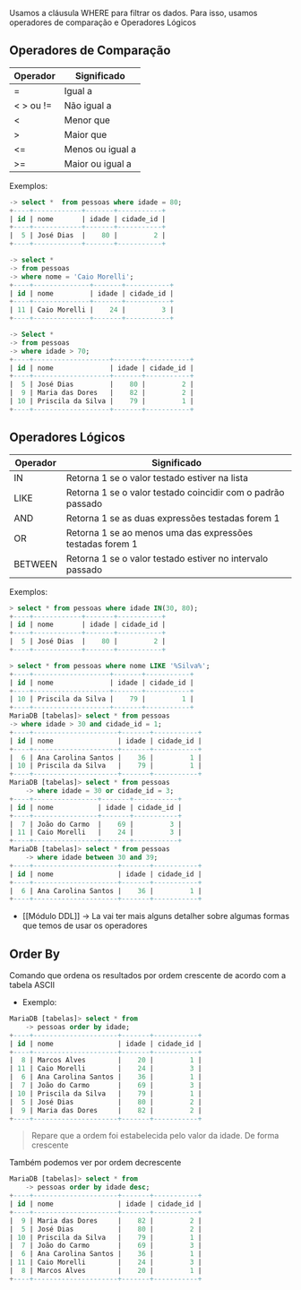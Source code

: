 Usamos a cláusula WHERE para filtrar os dados. Para isso, usamos operadores de comparação e Operadores Lógicos
## Operadores de Comparação

| Operador  | Significado      |
| --------- | ---------------- |
| =         | Igual a          |
| < > ou != | Não igual a      |
| <         | Menor que        |
| >         | Maior que        |
| <=        | Menos ou igual a |
| >=        | Maior ou igual a |

Exemplos:
```SQL
-> select *  from pessoas where idade = 80;
+----+------------+-------+-----------+
| id | nome       | idade | cidade_id |
+----+------------+-------+-----------+
|  5 | José Dias  |    80 |         2 |
+----+------------+-------+-----------+

-> select *
-> from pessoas 
-> where nome = 'Caio Morelli';
+----+--------------+-------+-----------+
| id | nome         | idade | cidade_id |
+----+--------------+-------+-----------+
| 11 | Caio Morelli |    24 |         3 |
+----+--------------+-------+-----------+

-> Select *
-> from pessoas
-> where idade > 70;
+----+-------------------+-------+-----------+
| id | nome              | idade | cidade_id |
+----+-------------------+-------+-----------+
|  5 | José Dias         |    80 |         2 |
|  9 | Maria das Dores   |    82 |         2 |
| 10 | Priscila da Silva |    79 |         1 |
+----+-------------------+-------+-----------+
```
## Operadores Lógicos

| Operador | Significado                                                 |
| -------- | ----------------------------------------------------------- |
| IN       | Retorna 1 se o valor testado estiver na lista               |
| LIKE     | Retorna 1 se o valor testado coincidir com o padrão passado |
| AND      | Retorna 1 se as duas expressões testadas forem 1            |
| OR       | Retorna 1 se ao menos uma das expressões testadas forem 1   |
| BETWEEN  | Retorna 1 se o valor testado estiver no intervalo passado   |
Exemplos:
```SQL
> select * from pessoas where idade IN(30, 80);
+----+------------+-------+-----------+
| id | nome       | idade | cidade_id |
+----+------------+-------+-----------+
|  5 | José Dias  |    80 |         2 |
+----+------------+-------+-----------+

> select * from pessoas where nome LIKE '%Silva%';
+----+-------------------+-------+-----------+
| id | nome              | idade | cidade_id |
+----+-------------------+-------+-----------+
| 10 | Priscila da Silva |    79 |         1 |
+----+-------------------+-------+-----------+
MariaDB [tabelas]> select * from pessoas
-> where idade > 30 and cidade_id = 1;
+----+---------------------+-------+-----------+
| id | nome                | idade | cidade_id |
+----+---------------------+-------+-----------+
|  6 | Ana Carolina Santos |    36 |         1 |
| 10 | Priscila da Silva   |    79 |         1 |
+----+---------------------+-------+-----------+
MariaDB [tabelas]> select * from pessoas
    -> where idade = 30 or cidade_id = 3;
+----+----------------+-------+-----------+
| id | nome           | idade | cidade_id |
+----+----------------+-------+-----------+
|  7 | João do Carmo  |    69 |         3 |
| 11 | Caio Morelli   |    24 |         3 |
+----+----------------+-------+-----------+
MariaDB [tabelas]> select * from pessoas
    -> where idade between 30 and 39;
+----+---------------------+-------+-----------+
| id | nome                | idade | cidade_id |
+----+---------------------+-------+-----------+
|  6 | Ana Carolina Santos |    36 |         1 |
+----+---------------------+-------+-----------+
```
- [[Módulo DDL]] -> La vai ter mais alguns detalher sobre algumas formas que temos de usar os operadores

## Order By
Comando que ordena os resultados por ordem crescente de acordo com a tabela ASCII
- Exemplo:
```SQL
MariaDB [tabelas]> select * from
    -> pessoas order by idade;
+----+---------------------+-------+-----------+
| id | nome                | idade | cidade_id |
+----+---------------------+-------+-----------+
|  8 | Marcos Alves        |    20 |         1 |
| 11 | Caio Morelli        |    24 |         3 |
|  6 | Ana Carolina Santos |    36 |         1 |
|  7 | João do Carmo       |    69 |         3 |
| 10 | Priscila da Silva   |    79 |         1 |
|  5 | José Dias           |    80 |         2 |
|  9 | Maria das Dores     |    82 |         2 |
+----+---------------------+-------+-----------+
```
> Repare que a ordem foi estabelecida pelo valor da idade. De forma crescente

Também podemos ver por ordem decrescente
```SQL
MariaDB [tabelas]> select * from 
	-> pessoas order by idade desc;
+----+---------------------+-------+-----------+
| id | nome                | idade | cidade_id |
+----+---------------------+-------+-----------+
|  9 | Maria das Dores     |    82 |         2 |
|  5 | José Dias           |    80 |         2 |
| 10 | Priscila da Silva   |    79 |         1 |
|  7 | João do Carmo       |    69 |         3 |
|  6 | Ana Carolina Santos |    36 |         1 |
| 11 | Caio Morelli        |    24 |         3 |
|  8 | Marcos Alves        |    20 |         1 |
+----+---------------------+-------+-----------+
```

